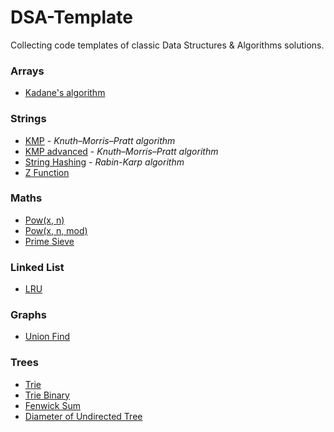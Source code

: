 # DSA-Template
Collecting code templates of classic Data Structures &amp; Algorithms solutions.

### Arrays
- [Kadane's algorithm](https://github.com/brucerry/DSA-Template/blob/main/Arrays/kadane.cc)

### Strings
- [KMP](https://github.com/brucerry/DSA-Template/blob/main/Strings/kmp.cc) - *Knuth–Morris–Pratt algorithm*
- [KMP advanced](https://github.com/brucerry/DSA-Template/blob/main/Strings/kmp_advanced.cc) - *Knuth–Morris–Pratt algorithm*
- [String Hashing](https://github.com/brucerry/DSA-Template/blob/main/Strings/string_hashing.cc) - *Rabin-Karp algorithm*
- [Z Function](https://github.com/brucerry/DSA-Template/blob/main/Strings/z_function.cc)

### Maths
- [Pow(x, n)](https://github.com/brucerry/DSA-Template/blob/main/Maths/pow_x_n.cc)
- [Pow(x, n, mod)](https://github.com/brucerry/DSA-Template/blob/main/Maths/pow_x_n_mod.cc)
- [Prime Sieve](https://github.com/brucerry/DSA-Template/blob/main/Maths/prime_sieve.cc)

### Linked List
- [LRU](https://github.com/brucerry/DSA-Template/blob/main/Linked%20List/lru.cc)

### Graphs
- [Union Find](https://github.com/brucerry/DSA-Template/blob/main/Graphs/union_find.cc)

### Trees
- [Trie](https://github.com/brucerry/DSA-Template/blob/main/Trees/trie.cc)
- [Trie Binary](https://github.com/brucerry/DSA-Template/blob/main/Trees/trie_binary.cc)
- [Fenwick Sum](https://github.com/brucerry/DSA-Template/blob/main/Trees/fenwick_sum.cc)
- [Diameter of Undirected Tree](https://github.com/brucerry/DSA-Template/blob/main/Trees/diameter_of_undirected_tree.cc)
